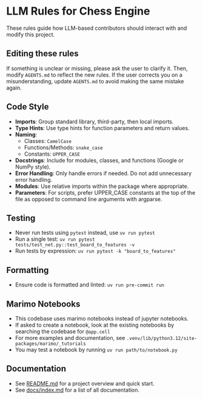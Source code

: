 # LLM Rules for Chess Engine

These rules guide how LLM-based contributors should interact with and modify this project.

## Editing these rules
If something is unclear or missing, please ask the user to clarify it. Then, modify `AGENTS.md` to reflect the new rules. If the user corrects you on a misunderstanding, update `AGENTS.md` to avoid making the same mistake again.

## Code Style

- **Imports**: Group standard library, third-party, then local imports.
- **Type Hints**: Use type hints for function parameters and return values.
- **Naming**:
  - Classes: `CamelCase`
  - Functions/Methods: `snake_case`
  - Constants: `UPPER_CASE`
- **Docstrings**: Include for modules, classes, and functions (Google or NumPy style).
- **Error Handling**: Only handle errors if needed. Do not add unnecessary error handling.
- **Modules**: Use relative imports within the package where appropriate.
- **Parameters**: For scripts, prefer UPPER_CASE constants at the top of the file as opposed to command line arguments with argparse.

## Testing

- Never run tests using `pytest` instead, use `uv run pytest`
- Run a single test: `uv run pytest tests/test_net.py::test_board_to_features -v`
- Run tests by expression: `uv run pytest -k "board_to_features"`

## Formatting

- Ensure code is formatted and linted: `uv run pre-commit run`

## Marimo Notebooks

- This codebase uses marimo notebooks instead of jupyter notebooks.
- If asked to create a notebook, look at the existing notebooks by searching the codebase for `@app.cell`
- For more examples and documentation, see `.venv/lib/python3.12/site-packages/marimo/_tutorials`
- You may test a notebook by running `uv run path/to/notebook.py`

## Documentation

- See [README.md](README.md) for a project overview and quick start.
- See [docs/index.md](docs/index.md) for a list of all documentation.
